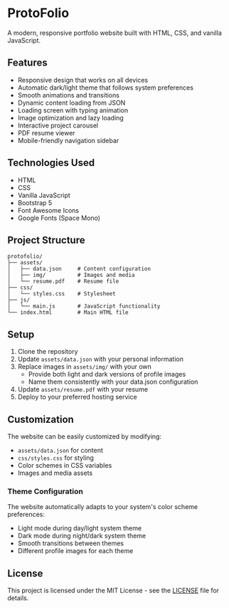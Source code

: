 # ProtoFolio

A modern, responsive portfolio website built with HTML, CSS, and vanilla JavaScript.

## Features

- Responsive design that works on all devices
- Automatic dark/light theme that follows system preferences
- Smooth animations and transitions
- Dynamic content loading from JSON
- Loading screen with typing animation
- Image optimization and lazy loading
- Interactive project carousel
- PDF resume viewer
- Mobile-friendly navigation sidebar

## Technologies Used

- HTML
- CSS
- Vanilla JavaScript
- Bootstrap 5
- Font Awesome Icons
- Google Fonts (Space Mono)

## Project Structure

```text
protofolio/
├── assets/
│   ├── data.json     # Content configuration
│   ├── img/          # Images and media
│   └── resume.pdf    # Resume file
├── css/
│   └── styles.css    # Stylesheet
├── js/
│   └── main.js       # JavaScript functionality
└── index.html        # Main HTML file
```

## Setup

1. Clone the repository
2. Update `assets/data.json` with your personal information
3. Replace images in `assets/img/` with your own
   - Provide both light and dark versions of profile images
   - Name them consistently with your data.json configuration
4. Update `assets/resume.pdf` with your resume
5. Deploy to your preferred hosting service

## Customization

The website can be easily customized by modifying:

- `assets/data.json` for content
- `css/styles.css` for styling
- Color schemes in CSS variables
- Images and media assets

### Theme Configuration

The website automatically adapts to your system's color scheme preferences:

- Light mode during day/light system theme
- Dark mode during night/dark system theme
- Smooth transitions between themes
- Different profile images for each theme

## License

This project is licensed under the MIT License - see the [LICENSE](LICENSE) file for details.
